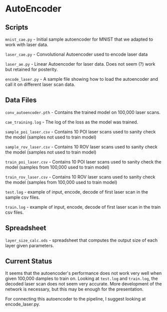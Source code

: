 AutoEncoder
===========

Scripts
----
`mnist_cae.py` - Initial sample autoencoder for MNIST that we adapted to work with laser data.

`laser_cae.py` - Convolutional Autoencoder used to encode laser data

`laser_ae.py` - Linear Autoencoder for laser data. Does not seem (?) work but retained for posterity.

`encode_laser.py` - A sample file showing how to load the autoencoder and call it on different laser scan data.

Data Files
----
`conv_autoencoder.pth` - Contains the trained model on 100,000 laser scans.

`cae_training.log` - The log of the loss as the model was trained.

`sample_poi_laser.csv` - Contains 10 POI laser scans used to sanity check the model (samples not used to train model)

`sample_rov_laser.csv` - Contains 10 ROV laser scans used to sanity check the model (samples not used to train model)

`train_poi_laser.csv` - Contains 10 POI laser scans used to sanity check the model (samples from 100,000 used to train model)

`train_rov_laser.csv` - Contains 10 ROV laser scans used to sanity check the model (samples from 100,000 used to train model)

`test.log` - example of input, encode, decode of first laser scan in the sample csv files.

`train.log` - example of input, encode, decode of first laser scan in the train csv files.

Spreadsheet
----
`layer_size_calc.ods` - spreadsheet that computes the output size of each layer given parameters.

Current Status
----
It seems that the autoencoder's performance does not work very well when given 100,000 damples to train on. Looking at `test.log` and `train.log`, the decoded laser scan does not seem very accurate. More development of the network is necessary, but this may be enough for the presentation.

For connecting this autoencoder to the pipeline, I suggest looking at encode_laser.py. 